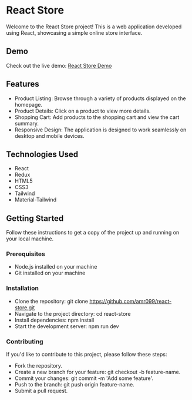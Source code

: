 # React Store
Welcome to the React Store project! This is a web application developed using React, showcasing a simple online store interface.

## Demo
Check out the live demo: [React Store Demo](https://react-store123.netlify.app/)

## Features
- Product Listing: Browse through a variety of products displayed on the homepage.
- Product Details: Click on a product to view more details.
- Shopping Cart: Add products to the shopping cart and view the cart summary.
- Responsive Design: The application is designed to work seamlessly on desktop and mobile devices.

## Technologies Used
- React
- Redux
- HTML5
- CSS3
- Tailwind
- Material-Tailwind

## Getting Started
Follow these instructions to get a copy of the project up and running on your local machine.

### Prerequisites
- Node.js installed on your machine
- Git installed on your machine

### Installation
- Clone the repository: git clone https://github.com/amr099/react-store.git
- Navigate to the project directory: cd react-store
- Install dependencies: npm install
- Start the development server: npm run dev

### Contributing
If you'd like to contribute to this project, please follow these steps:

- Fork the repository.
- Create a new branch for your feature: git checkout -b feature-name.
- Commit your changes: git commit -m 'Add some feature'.
- Push to the branch: git push origin feature-name.
- Submit a pull request.
